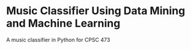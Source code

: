 # Music Classifier Using Data Mining and Machine Learning

A music classifier in Python for CPSC 473





